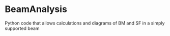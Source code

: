 # BeamAnalysis
Python code that allows calculations and diagrams of BM and SF in a simply supported beam
